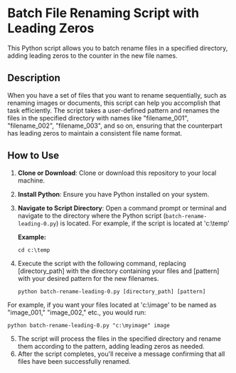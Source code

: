# Batch File Renaming Script with Leading Zeros

This Python script allows you to batch rename files in a specified directory, adding leading zeros to the counter in the new file names. 

## Description

When you have a set of files that you want to rename sequentially, such as renaming images or documents, this script can help you accomplish that task efficiently. The script takes a user-defined pattern and renames the files in the specified directory with names like "filename_001", "filename_002", "filename_003", and so on, ensuring that the counterpart has leading zeros to maintain a consistent file name format.

## How to Use

1. **Clone or Download**: Clone or download this repository to your local machine.

2. **Install Python**: Ensure you have Python installed on your system.

3. **Navigate to Script Directory**: Open a command prompt or terminal and navigate to the directory where the Python script (`batch-rename-leading-0.py`) is located. For example, if the script is located at 'c:\temp'

   **Example:**
   
   `cd c:\temp`

5. Execute the script with the following command, replacing [directory_path] with the directory containing your files and [pattern] with your desired pattern for the new filenames.

   `python batch-rename-leading-0.py [directory_path] [pattern]`

  For example, if you want your files located at 'c:\image' to be named as "image_001," "image_002," etc., you would run:

  `python batch-rename-leading-0.py "c:\myimage" image`

5. The script will process the files in the specified directory and rename them according to the pattern, adding leading zeros as needed.
6. After the script completes, you'll receive a message confirming that all files have been successfully renamed.

